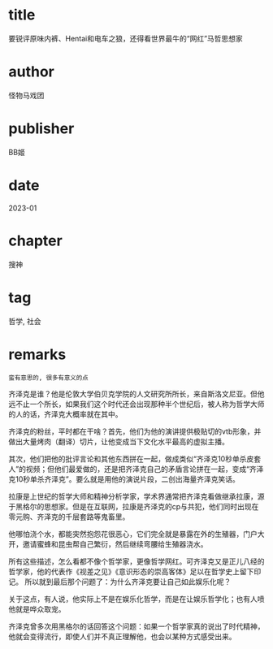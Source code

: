 # title
要锐评原味内裤、Hentai和电车之狼，还得看世界最牛的“网红”马哲思想家

# author
怪物马戏团

# publisher
BB姬

# date
2023-01

# chapter
搜神

# tag
哲学, 社会

# remarks
`蛮有意思的, 很多有意义的点`

齐泽克是谁？他是伦敦大学伯贝克学院的人文研究所所长，来自斯洛文尼亚。但他远不止一个所长，如果我们这个时代还会出现那种半个世纪后，被人称为哲学大师的人的话，齐泽克大概率就在其中。

齐泽克的粉丝，平时都在干啥？首先，他们为他的演讲提供极贴切的vtb形象，并做出大量烤肉（翻译）切片，让他变成当下文化水平最高的虚拟主播。

其次，他们把他的批评言论和其他东西拼在一起，做成类似“齐泽克10秒单杀皮套人”的视频；但他们最爱做的，还是把齐泽克自己的矛盾言论拼在一起，变成“齐泽克10秒单杀齐泽克”。要么就是用他的演说片段，二创出海量齐泽克笑话。


拉康是上世纪的哲学大师和精神分析学家，学术界通常把齐泽克看做继承拉康，源于黑格尔的思想家。但是在互联网，拉康是齐泽克的cp与共犯，他们同时出现在零元购、齐泽克的千层套路等鬼畜里。


他哪怕浇个水，都能突然抱怨花很恶心，它们完全就是暴露在外的生殖器，门户大开，邀请蜜蜂和昆虫帮自己繁衍，然后继续弯腰给生殖器浇水。


所有这些描述，怎么看都不像个哲学家，更像哲学网红。可齐泽克又是正儿八经的哲学家，他的代表作《视差之见》《意识形态的崇高客体》足以在哲学史上留下印记。
所以就到最后那个问题了：为什么齐泽克要让自己如此娱乐化呢？



关于这点，有人说，他实际上不是在娱乐化哲学，而是在让娱乐哲学化；也有人喷他就是哗众取宠。



齐泽克曾多次用黑格尔的话回答这个问题：如果一个哲学家真的说出了时代精神，他就会变得流行，即使人们并不真正理解他，也会以某种方式感受出来。

